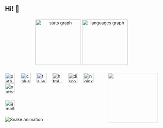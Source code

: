 <h2 align="left">Hi! 👋</h2>

###

<div align="center">
  <img src="https://github-readme-stats.vercel.app/api?username=karlokuhada&hide_title=false&hide_rank=false&show_icons=true&include_all_commits=true&count_private=true&disable_animations=false&theme=bear&locale=en&hide_border=false" height="150" alt="stats graph"  />
  <img src="https://github-readme-stats.vercel.app/api/top-langs?username=karlokuhada&locale=en&hide_title=false&layout=compact&card_width=320&langs_count=5&theme=bear&hide_border=false" height="150" alt="languages graph"  />
</div>

###

<img align="right" height="165" src="https://media1.tenor.com/m/-wnRL0HmYlkAAAAd/wagging-tail-wagging.gif"  />

###

<div align="left">
  <img src="https://cdn.jsdelivr.net/gh/devicons/devicon/icons/python/python-original.svg" height="32" alt="python logo"  />
  <img width="12" />
  <img src="https://cdn.jsdelivr.net/gh/devicons/devicon/icons/cplusplus/cplusplus-original.svg" height="32" alt="cplusplus logo"  />
  <img width="12" />
  <img src="https://cdn.jsdelivr.net/gh/devicons/devicon/icons/tailwindcss/tailwindcss-original-wordmark.svg" height="32" alt="tailwindcss logo"  />
  <img width="12" />
  <img src="https://cdn.jsdelivr.net/gh/devicons/devicon/icons/html5/html5-original.svg" height="32" alt="html5 logo"  />
  <img width="12" />
  <img src="https://cdn.jsdelivr.net/gh/devicons/devicon/icons/discordjs/discordjs-original.svg" height="32" alt="discordjs logo"  />
  <img width="12" />
  <img src="https://cdn.jsdelivr.net/gh/devicons/devicon/icons/nginx/nginx-original.svg" height="32" alt="nginx logo"  />
  <img width="12" />
  <img src="https://cdn.jsdelivr.net/gh/devicons/devicon/icons/putty/putty-original.svg" height="32" alt="putty logo"  />
</div>

###

<div align="left">
  <a href="mailto:karlokuhada2@gmail.com" target="_blank">
    <img src="https://img.shields.io/static/v1?message=Gmail&logo=gmail&label=karlokuhada2&color=D14836&logoColor=white&labelColor=&style=for-the-badge" height="32" alt="gmail logo"  />
  </a>
</div>

###

<img src="https://profile-readme-generator.com/assets/snake.svg" alt="Snake animation" />

###
